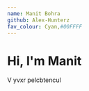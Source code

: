 ```yaml
---
name: Manit Bohra
github: Alex-Hunterz
fav_colour: Cyan,#00FFFF
---
```


# Hi, I'm Manit

V yvxr pelcbtencul
